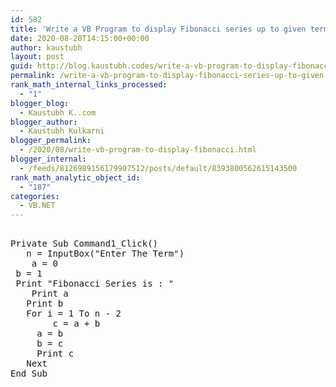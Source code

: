 ```yaml
---
id: 582
title: 'Write a VB Program to display Fibonacci series up to given term (Accept term  using Input Box )and display Fibonacci series on to the form.'
date: 2020-08-28T14:15:00+00:00
author: kaustubh
layout: post
guid: http://blog.kaustubh.codes/write-a-vb-program-to-display-fibonacci-series-up-to-given-term-accept-term-using-input-box-and-display-fibonacci-series-on-to-the-form/
permalink: /write-a-vb-program-to-display-fibonacci-series-up-to-given-term-accept-term-using-input-box-and-display-fibonacci-series-on-to-the-form/
rank_math_internal_links_processed:
  - "1"
blogger_blog:
  - Kaustubh K..com
blogger_author:
  - Kaustubh Kulkarni
blogger_permalink:
  - /2020/08/write-vb-program-to-display-fibonacci.html
blogger_internal:
  - /feeds/8126989156179907512/posts/default/8393800562615143500
rank_math_analytic_object_id:
  - "187"
categories:
  - VB.NET
---
```

<pre><br />Private Sub Command1_Click()<br />	n = InputBox("Enter The Term")<br />	a = 0<br />	b = 1<br />	Print "Fibonacci Series is : "<br />	Print a<br />	Print b<br />	For i = 1 To n - 2<br />		c = a + b<br />		a = b<br />		b = c<br />		Print c<br />	Next<br />End Sub<br /><br /><br /></pre>